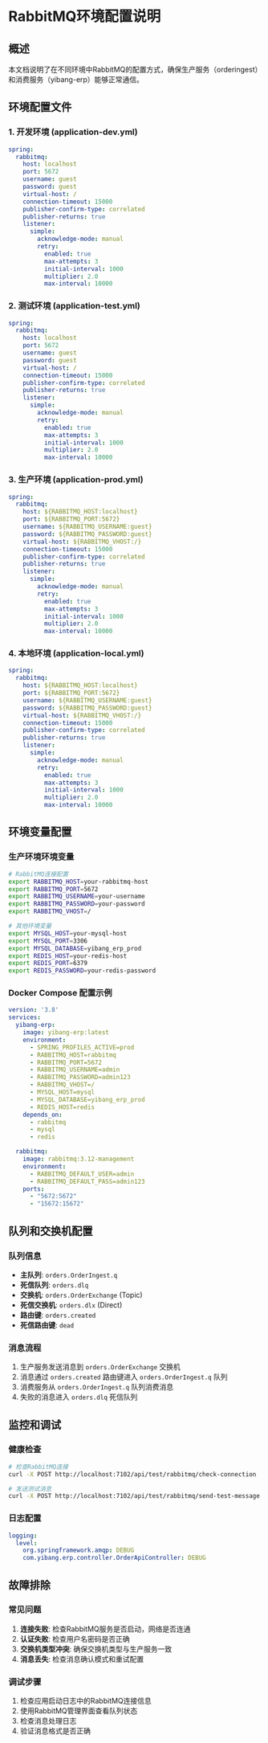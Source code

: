 # RabbitMQ环境配置说明

## 概述

本文档说明了在不同环境中RabbitMQ的配置方式，确保生产服务（orderingest）和消费服务（yibang-erp）能够正常通信。

## 环境配置文件

### 1. 开发环境 (application-dev.yml)
```yaml
spring:
  rabbitmq:
    host: localhost
    port: 5672
    username: guest
    password: guest
    virtual-host: /
    connection-timeout: 15000
    publisher-confirm-type: correlated
    publisher-returns: true
    listener:
      simple:
        acknowledge-mode: manual
        retry:
          enabled: true
          max-attempts: 3
          initial-interval: 1000
          multiplier: 2.0
          max-interval: 10000
```

### 2. 测试环境 (application-test.yml)
```yaml
spring:
  rabbitmq:
    host: localhost
    port: 5672
    username: guest
    password: guest
    virtual-host: /
    connection-timeout: 15000
    publisher-confirm-type: correlated
    publisher-returns: true
    listener:
      simple:
        acknowledge-mode: manual
        retry:
          enabled: true
          max-attempts: 3
          initial-interval: 1000
          multiplier: 2.0
          max-interval: 10000
```

### 3. 生产环境 (application-prod.yml)
```yaml
spring:
  rabbitmq:
    host: ${RABBITMQ_HOST:localhost}
    port: ${RABBITMQ_PORT:5672}
    username: ${RABBITMQ_USERNAME:guest}
    password: ${RABBITMQ_PASSWORD:guest}
    virtual-host: ${RABBITMQ_VHOST:/}
    connection-timeout: 15000
    publisher-confirm-type: correlated
    publisher-returns: true
    listener:
      simple:
        acknowledge-mode: manual
        retry:
          enabled: true
          max-attempts: 3
          initial-interval: 1000
          multiplier: 2.0
          max-interval: 10000
```

### 4. 本地环境 (application-local.yml)
```yaml
spring:
  rabbitmq:
    host: ${RABBITMQ_HOST:localhost}
    port: ${RABBITMQ_PORT:5672}
    username: ${RABBITMQ_USERNAME:guest}
    password: ${RABBITMQ_PASSWORD:guest}
    virtual-host: ${RABBITMQ_VHOST:/}
    connection-timeout: 15000
    publisher-confirm-type: correlated
    publisher-returns: true
    listener:
      simple:
        acknowledge-mode: manual
        retry:
          enabled: true
          max-attempts: 3
          initial-interval: 1000
          multiplier: 2.0
          max-interval: 10000
```

## 环境变量配置

### 生产环境环境变量
```bash
# RabbitMQ连接配置
export RABBITMQ_HOST=your-rabbitmq-host
export RABBITMQ_PORT=5672
export RABBITMQ_USERNAME=your-username
export RABBITMQ_PASSWORD=your-password
export RABBITMQ_VHOST=/

# 其他环境变量
export MYSQL_HOST=your-mysql-host
export MYSQL_PORT=3306
export MYSQL_DATABASE=yibang_erp_prod
export REDIS_HOST=your-redis-host
export REDIS_PORT=6379
export REDIS_PASSWORD=your-redis-password
```

### Docker Compose 配置示例
```yaml
version: '3.8'
services:
  yibang-erp:
    image: yibang-erp:latest
    environment:
      - SPRING_PROFILES_ACTIVE=prod
      - RABBITMQ_HOST=rabbitmq
      - RABBITMQ_PORT=5672
      - RABBITMQ_USERNAME=admin
      - RABBITMQ_PASSWORD=admin123
      - RABBITMQ_VHOST=/
      - MYSQL_HOST=mysql
      - MYSQL_DATABASE=yibang_erp_prod
      - REDIS_HOST=redis
    depends_on:
      - rabbitmq
      - mysql
      - redis

  rabbitmq:
    image: rabbitmq:3.12-management
    environment:
      - RABBITMQ_DEFAULT_USER=admin
      - RABBITMQ_DEFAULT_PASS=admin123
    ports:
      - "5672:5672"
      - "15672:15672"
```

## 队列和交换机配置

### 队列信息
- **主队列**: `orders.OrderIngest.q`
- **死信队列**: `orders.dlq`
- **交换机**: `orders.OrderExchange` (Topic)
- **死信交换机**: `orders.dlx` (Direct)
- **路由键**: `orders.created`
- **死信路由键**: `dead`

### 消息流程
1. 生产服务发送消息到 `orders.OrderExchange` 交换机
2. 消息通过 `orders.created` 路由键进入 `orders.OrderIngest.q` 队列
3. 消费服务从 `orders.OrderIngest.q` 队列消费消息
4. 失败的消息进入 `orders.dlq` 死信队列

## 监控和调试

### 健康检查
```bash
# 检查RabbitMQ连接
curl -X POST http://localhost:7102/api/test/rabbitmq/check-connection

# 发送测试消息
curl -X POST http://localhost:7102/api/test/rabbitmq/send-test-message
```

### 日志配置
```yaml
logging:
  level:
    org.springframework.amqp: DEBUG
    com.yibang.erp.controller.OrderApiController: DEBUG
```

## 故障排除

### 常见问题
1. **连接失败**: 检查RabbitMQ服务是否启动，网络是否连通
2. **认证失败**: 检查用户名密码是否正确
3. **交换机类型冲突**: 确保交换机类型与生产服务一致
4. **消息丢失**: 检查消息确认模式和重试配置

### 调试步骤
1. 检查应用启动日志中的RabbitMQ连接信息
2. 使用RabbitMQ管理界面查看队列状态
3. 检查消息处理日志
4. 验证消息格式是否正确
